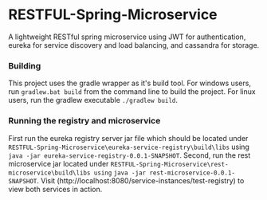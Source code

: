 # RESTFUL-Spring-Microservice
A lightweight RESTful spring microservice using JWT for authentication, eureka for service discovery and load balancing, and cassandra for storage.

### Building
This project uses the gradle wrapper as it's build tool. For windows users, run `gradlew.bat build` from the command line to build the project. For linux users,
run the gradlew executable `./gradlew build`. 

### Running the registry and microservice
First run the eureka registry server jar file which should be located under `RESTFUL-Spring-Microservice\eureka-service-registry\build\libs` using `java -jar eureka-service-registry-0.0.1-SNAPSHOT`.
Second, run the rest microservice jar located under `RESTFUL-Spring-Microservice\rest-microservice\build\libs using` `java -jar rest-microservice-0.0.1-SNAPSHOT`.
Visit (http://localhost:8080/service-instances/test-registry) to view both services in action.
